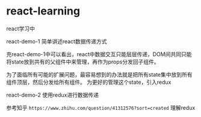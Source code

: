 # react-learning
react学习中

react-demo-1 简单讲述react数据传递方式

充react-demo-1中可以看出，react中数据交互只能层层传递，DOM间共同只能将state放到共有的父组件中来管理，再作为props分发回子组件。

为了面临所有可能的扩展问题，最容易想到的办法就是把所有state集中放到所有组件顶层，然后分发给所有组件。 为更好的管理这个state，引入redux

react-demo-2 使用redux进行数据传递

参考知乎 `https://www.zhihu.com/question/41312576?sort=created` 理解redux
